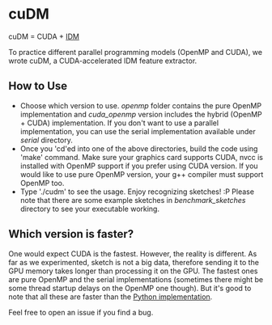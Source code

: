 # cuDM
cuDM = CUDA + [IDM](http://rationale.csail.mit.edu/publications/Ouyang2009IJCAI.pdf)

To practice different parallel programming models (OpenMP and CUDA), we wrote cuDM, a CUDA-accelerated IDM feature extractor. 

## How to Use
* Choose which version to use. *openmp* folder contains the pure OpenMP implementation and *cuda_openmp* version includes the hybrid (OpenMP + CUDA) implementation. If you don't want to use a parallel implementation, you can use the serial implementation available under *serial* directory.
* Once you 'cd'ed into one of the above directories, build the code using 'make' command. Make sure your graphics card supports CUDA, nvcc is installed with OpenMP support if you prefer using CUDA version. If you would like to use pure OpenMP version, your g++ compiler must support OpenMP too.
* Type './cudm' to see the usage. Enjoy recognizing sketches! :P Please note that there are some example sketches in *benchmark_sketches* directory to see your executable working.

## Which version is faster?
One would expect CUDA is the fastest. However, the reality is different. As far as we experimented, sketch is not a big data, therefore sending it to the GPU memory takes longer than processing it on the GPU. The fastest ones are pure OpenMP and the serial implementations (sometimes there might be some thread startup delays on the OpenMP one though). But it's good to note that all these are faster than the [Python implementation](http://github.com/ozymaxx/sketchfe). 

Feel free to open an issue if you find a bug.
